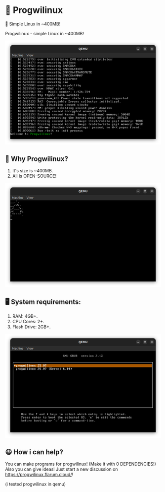# 🐧 Progwilinux
🐧 Simple Linux in ~400MB!

Progwilinux - simple Linux in ~400MB!

![screenshot6](https://github.com/progwi0/progwilinux/blob/4b0e31c220967783110fc23a72e68bbcbd9010ad/img/screenshot6.png)

## 🤷 Why Progwilinux?
1. It's size is ~400MB.
2. All is OPEN-SOURCE!

![screenshot5](https://github.com/progwi0/progwilinux/blob/4b0e31c220967783110fc23a72e68bbcbd9010ad/img/screenshot5.png)

## 🖥️ System requirements:
1. RAM: 4GB+.
2. CPU Cores: 2+.
3. Flash Drive: 2GB+.

![screenshot4](https://github.com/progwi0/progwilinux/blob/4b0e31c220967783110fc23a72e68bbcbd9010ad/img/screenshot4.png)

## 😃 How i can help?
You can make programs for progwilinux! (Make it with 0 DEPENDENCIES!)
Also you can give ideas! Just start a new discussion on https://progwilinux.flarum.cloud/!

(i tested progwilinux in qemu)
